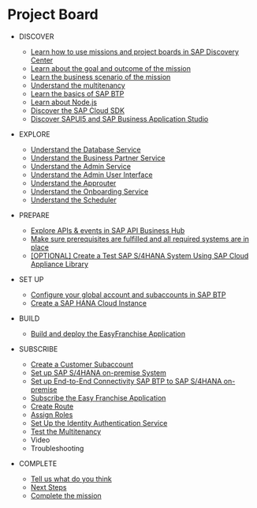 # Project Board
<!-- disco-toc-start -->
- DISCOVER
    - [Learn how to use missions and project boards in SAP Discovery Center](./discover/how-to-use-missions/README.md)
    - [Learn about the goal and outcome of the mission](./discover/goal-and-outcome-of-mission/README.md)
    - [Learn the business scenario of the mission](./discover/business-scenario/README.md)
    - [Understand the multitenancy](./discover/multitenancy/README.md)
    - [Learn the basics of SAP BTP](./discover/sap-btp-basics/README.md)
    - [Learn about Node.js](./discover/nodejs/README.md)
    - [Discover the SAP Cloud SDK](./discover-sap-cloud-sdk/README.md)
    - [Discover SAPUI5 and SAP Business Application Studio](./discover/ui5-fiori-elements-business-app-studio/README.md)
- EXPLORE
    - [Understand the Database Service](../../tree/main/db/README.md)
    - [Understand the Business Partner Service](../../tree/main/businessPartner/README.md)
    - [Understand the Admin Service](../../tree/main/admin-srv/README.md)
    - [Understand the Admin User Interface](../../tree/main/adminui/readme.md)
    - [Understand the Approuter](../../tree/main/approuter/README.md)
    - [Understand the Onboarding Service](../../tree/main/onboardingservice/README.md)
    - [Understand the Scheduler](../../tree/main/scheduler/README.md)


- PREPARE
    - [Explore APIs & events in SAP API Business Hub](./prepare/explore-apis-and-events/README.md)
    - [Make sure prerequisites are fulfilled and all required systems are in place](./prepare/mission-prerequisites/README.md)
    - [[OPTIONAL] Create a Test SAP S/4HANA System Using SAP Cloud Appliance Library](https://github.com/SAP-samples/cloud-extension-ecc-business-process/blob/mission/mission/cal-setup/CALS4H.md)
    

- SET UP
    - [Configure your global account and subaccounts in SAP BTP](./set-up/configure-account/README.md)
    - [Create a SAP HANA Cloud Instance](./set-up/hana/README.md)

- BUILD
   - [Build and deploy the EasyFranchise Application](./build/bas/README.md)
   
    
- SUBSCRIBE
   - [Create a Customer Subaccount](./subscribe/create-subscriber-subaccount/README.md)
   - [Set up SAP S/4HANA on-premise System](https://github.com/SAP-samples/cloud-extension-html5-sample/blob/mission/mission/s4h-setup/README.md)
   - [Set up End-to-End Connectivity SAP BTP to SAP S/4HANA on-premise](https://github.com/SAP-samples/cloud-extension-html5-sample/blob/mission/mission/connectivity/README.md) 
   - [Subscribe the Easy Franchise Application](./subscribe/subscription/README.md)
   - [Create Route](./subscribe/route-creation/README.md)
   - [Assign Roles](./subscribe/assign-roles/README.md)
   - [Set Up the Identity Authentication Service](./subscribe/idp/README.md)
   - [Test the Multitenancy](./subscribe/run-application/README.md#running-the-application)
   -  Video
   -  Troubleshooting
 
 - COMPLETE
    - [Tell us what do you think](./complete/give-feedback/README.md)
    - [Next Steps](./complete/next-steps/README.md)
    - [Complete the mission](./complete/complete-mission/README.md)
    
<!-- disco-toc-end -->
